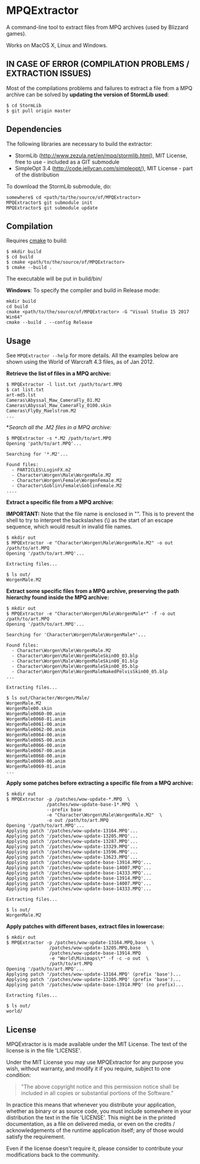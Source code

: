 # MPQExtractor

A command-line tool to extract files from MPQ archives (used by Blizzard games).

Works on MacOS X, Linux and Windows.


## IN CASE OF ERROR (COMPILATION PROBLEMS / EXTRACTION ISSUES)

Most of the compilations problems and failures to extract a file from a MPQ archive can be solved by
**updating the version of StormLib used**:

    $ cd StormLib
    $ git pull origin master


## Dependencies

The following libraries are necessary to build the extractor:

* StormLib (http://www.zezula.net/en/mpq/stormlib.html), MIT License, free to use -
  included as a GIT submodule
* SimpleOpt 3.4 (http://code.jellycan.com/simpleopt/), MIT License - part of the
  distribution

To download the StormLib submodule, do:

    somewhere$ cd <path/to/the/source/of/MPQExtractor>
    MPQExtractor$ git submodule init
    MPQExtractor$ git submodule update


## Compilation

Requires <a href="http://www.cmake.org/">cmake</a> to build:

    $ mkdir build
    $ cd build
    $ cmake <path/to/the/source/of/MPQExtractor>
    $ cmake --build .

The executable will be put in build/bin/

**Windows**:
To specify the compiler and build in Release mode:

    mkdir build
    cd build
    cmake <path/to/the/source/of/MPQExtractor> -G "Visual Studio 15 2017 Win64" 
    cmake --build . --config Release


## Usage

See `MPQExtractor --help` for more details. All the examples below are shown using the World of Warcraft 4.3 files, as of Jan 2012.

**Retrieve the list of files in a MPQ archive:**

    $ MPQExtractor -l list.txt /path/to/art.MPQ
    $ cat list.txt
    art-md5.lst
    Cameras\Abyssal_Maw_CameraFly_01.M2
    Cameras\Abyssal_Maw_CameraFly_0100.skin
    Cameras\FlyBy_Maelstrom.M2
    ...


**Search all the *.M2 files in a MPQ archive:**

    $ MPQExtractor -s *.M2 /path/to/art.MPQ
    Opening 'path/to/art.MPQ'...

    Searching for '*.M2'...

    Found files:
      - PARTICLES\LoginFX.m2
      - Character\Worgen\Male\WorgenMale.M2
      - Character\Worgen\Female\WorgenFemale.M2
      - Character\Goblin\Female\GoblinFemale.M2
    ....


**Extract a specific file from a MPQ archive:**

**IMPORTANT:** Note that the file name is enclosed in "". This is to prevent the shell
to try to interpret the backslashes (\\) as the start of an escape sequence, which would
result in invalid file names.

    $ mkdir out
    $ MPQExtractor -e "Character\Worgen\Male\WorgenMale.M2" -o out /path/to/art.MPQ
    Opening '/path/to/art.MPQ'...

    Extracting files...

    $ ls out/
    WorgenMale.M2


**Extract some specific files from a MPQ archive, preserving the path hierarchy found
inside the MPQ archive:**

    $ mkdir out
    $ MPQExtractor -e "Character\Worgen\Male\WorgenMale*" -f -o out /path/to/art.MPQ
    Opening '/path/to/art.MPQ'...

    Searching for 'Character\Worgen\Male\WorgenMale*'...

    Found files:
      - Character\Worgen\Male\WorgenMale.M2
      - Character\Worgen\Male\WorgenMaleSkin00_03.blp
      - Character\Worgen\Male\WorgenMaleSkin00_01.blp
      - Character\Worgen\Male\WorgenMaleSkin00_05.blp
      - Character\Worgen\Male\WorgenMaleNakedPelvisSkin00_05.blp
    ...

    Extracting files...

    $ ls out/Character/Worgen/Male/
    WorgenMale.M2
    WorgenMale00.skin
    WorgenMale0060-00.anim
    WorgenMale0060-01.anim
    WorgenMale0061-00.anim
    WorgenMale0062-00.anim
    WorgenMale0064-00.anim
    WorgenMale0065-00.anim
    WorgenMale0066-00.anim
    WorgenMale0067-00.anim
    WorgenMale0068-00.anim
    WorgenMale0069-00.anim
    WorgenMale0069-01.anim
    ...


**Apply some patches before extracting a specific file from a MPQ archive:**

    $ mkdir out
    $ MPQExtractor -p /patches/wow-update-*.MPQ  \
                   /patches/wow-update-base-1*.MPQ  \
                   --prefix base
                   -e "Character\Worgen\Male\WorgenMale.M2"  \
                   -o out /path/to/art.MPQ
    Opening '/path/to/art.MPQ'...
    Applying patch '/patches/wow-update-13164.MPQ'...
    Applying patch '/patches/wow-update-13205.MPQ'...
    Applying patch '/patches/wow-update-13287.MPQ'...
    Applying patch '/patches/wow-update-13329.MPQ'...
    Applying patch '/patches/wow-update-13596.MPQ'...
    Applying patch '/patches/wow-update-13623.MPQ'...
    Applying patch '/patches/wow-update-base-13914.MPQ'...
    Applying patch '/patches/wow-update-base-14007.MPQ'...
    Applying patch '/patches/wow-update-base-14333.MPQ'...
    Applying patch '/patches/wow-update-base-13914.MPQ'...
    Applying patch '/patches/wow-update-base-14007.MPQ'...
    Applying patch '/patches/wow-update-base-14333.MPQ'...

    Extracting files...

    $ ls out/
    WorgenMale.M2

**Apply patches with different bases, extract files in lowercase:**

    $ mkdir out
    $ MPQExtractor -p /patches/wow-update-13164.MPQ,base  \
                    /patches/wow-update-13205.MPQ,base  \
                    /patches/wow-update-base-13914.MPQ
                    -e "World\Minimaps\*" -f -c -o out  \
                    /path/to/art.MPQ
    Opening '/path/to/art.MPQ'...
    Applying patch '/patches/wow-update-13164.MPQ' (prefix 'base')...
    Applying patch '/patches/wow-update-13205.MPQ' (prefix 'base')...
    Applying patch '/patches/wow-update-base-13914.MPQ' (no prefix)...

    Extracting files...

    $ ls out/
    world/


## License

MPQExtractor is is made available under the MIT License. The text of the license is in the file 'LICENSE'.

Under the MIT License you may use MPQExtractor for any purpose you wish, without warranty, and modify it if you require, subject to one condition:

>   "The above copyright notice and this permission notice shall be included in
>   all copies or substantial portions of the Software."

In practice this means that whenever you distribute your application, whether as binary or as source code, you must include somewhere in your distribution the
text in the file 'LICENSE'. This might be in the printed documentation, as a file on delivered media, or even on the credits / acknowledgements of the
runtime application itself; any of those would satisfy the requirement.

Even if the license doesn't require it, please consider to contribute your modifications back to the community.
